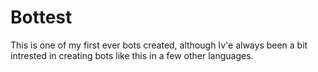 # Bottest

This is one of my first ever bots created, although Iv'e always been a bit intrested in creating bots like this in a few other languages.
